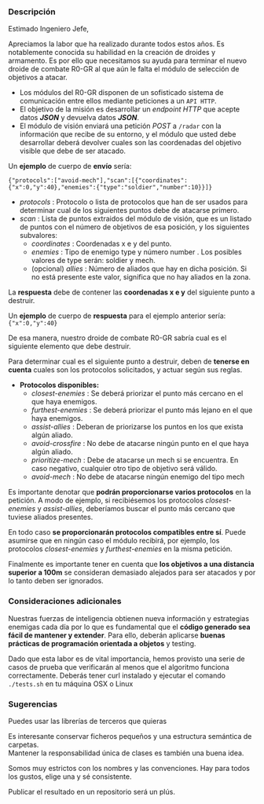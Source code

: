### Descripción

Estimado Ingeniero Jefe,

Apreciamos la labor que ha realizado durante todos estos años. Es notablemente conocida su habilidad en la creación de droides y armamento. Es por ello que necesitamos su ayuda para terminar el nuevo droide de combate R0-GR al que aún le falta el módulo de selección de objetivos a atacar.

- Los módulos del R0-GR disponen de un sofisticado sistema de comunicación entre ellos mediante peticiones a un `API HTTP`.
- El objetivo de la misión es desarrollar un _endpoint HTTP_ que acepte datos **_JSON_** y devuelva datos **_JSON_**.
- El módulo de visión enviará una petición _POST_ a `/radar` con la información que recibe de su entorno, y el módulo que usted debe desarrollar deberá devolver cuales son las coordenadas del objetivo visible que debe de ser atacado.

Un **ejemplo** de cuerpo de **envío** sería:

`{"protocols":["avoid-mech"],"scan":[{"coordinates": {"x":0,"y":40},"enemies":{"type":"soldier","number":10}}]}`

- _protocols_ : Protocolo o lista de protocolos que han de ser usados para determinar cual de los siguientes puntos debe de atacarse primero.
- _scan_ : Lista de puntos extraidos del módulo de visión, que es un listado de puntos con el número de objetivos de esa posición, y los siguientes subvalores:
  - _coordinates_ : Coordenadas x e y del punto.
  - _enemies_ : Tipo de enemigo type y número number . Los posibles valores de type serán: soldier y mech.
  - (opcional) _allies_ : Número de aliados que hay en dicha posición. Si no está presente este valor, significa que no hay aliados en la zona.

La **respuesta** debe de contener las **coordenadas x e y** del siguiente punto a destruir.

Un **ejemplo** de cuerpo de **respuesta** para el ejemplo anterior sería: `{"x":0,"y":40}`

De esa manera, nuestro droide de combate R0-GR sabría cual es el siguiente elemento que debe destruir.

Para determinar cual es el siguiente punto a destruir, deben de **tenerse en cuenta** cuales son los protocolos solicitados, y actuar según sus reglas.

- **Protocolos disponibles:**
  - _closest-enemies_ : Se deberá priorizar el punto más cercano en el que haya enemigos.
  - _furthest-enemies_ : Se deberá priorizar el punto más lejano en el que haya enemigos.
  - _assist-allies_ : Deberan de priorizarse los puntos en los que exista algún aliado.
  - _avoid-crossfire_ : No debe de atacarse ningún punto en el que haya algún aliado.
  - _prioritize-mech_ : Debe de atacarse un mech si se encuentra. En caso negativo, cualquier otro tipo de objetivo será válido.
  - _avoid-mech_ : No debe de atacarse ningún enemigo del tipo mech

Es importante denotar que **podrán proporcionarse varios protocolos** en la petición. A modo de ejemplo, si recibiésemos los protocolos _closest-enemies_ y _assist-allies_, deberíamos buscar el punto más cercano que tuviese aliados presentes.

En todo caso **se proporcionarán protocolos compatibles entre sí**. Puede asumirse que en ningún caso el módulo recibirá, por ejemplo, los protocolos _closest-enemies_ y _furthest-enemies_ en la misma petición.

Finalmente es importante tener en cuenta que **los objetivos a una distancia superior a 100m** se consideran demasiado alejados para ser atacados y por lo tanto deben ser ignorados.

### Consideraciones adicionales

Nuestras fuerzas de inteligencia obtienen nueva información y estrategias enemigas cada día por lo que es fundamental que el **código generado sea fácil de mantener y extender**. Para ello, deberán aplicarse **buenas prácticas de programación orientada a objetos** y testing.

Dado que esta labor es de vital importancia, hemos provisto una serie de casos de prueba que verificarán al menos que el algoritmo funciona correctamente.
Deberás tener curl instalado y ejecutar el comando `./tests.sh` en tu máquina OSX o Linux

### Sugerencias

Puedes usar las librerías de terceros que quieras

Es interesante conservar ficheros pequeños y una estructura semántica de carpetas.\
Mantener la responsabilidad única de clases es también una buena idea.

Somos muy estrictos con los nombres y las convenciones. Hay para todos los gustos, elige una y sé consistente.

Publicar el resultado en un repositorio será un plús.
